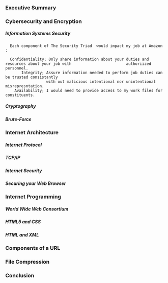 ### Executive Summary 



### Cybersecurity and Encryption

##### Information Systems Security

      Each component of The Security Triad  would impact my job at Amazon :
      
      Confidentiality; Only share information about your duties and resources about your job with                        authoriized personnel.
           Integrity; Assure information needed to perform job duties can be trusted consistantly 
                      with out malicious intentional nor unintentional misrepresntation.
        Availability; I would need to provide access to my work files for constituents.

##### Cryptography 



##### Brute-Force




### Internet Architecture



##### Internet Protocol



##### TCP/IP



##### Internet Security





##### Securing your Web Browser



### Internet Programming



##### World Wide Web Consortium



##### HTML5 and CSS



##### HTML and XML



### Components of a URL



### File Compression



### Conclusion

